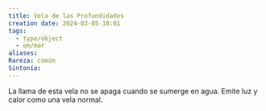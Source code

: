 ```yaml
---
title: Vela de las Profundidades
creation date: 2024-03-05 18:01
tags:
  - type/object
  - om/mar
aliases: 
Rareza: común
Sintonía:
---
```

La llama de esta vela no se apaga cuando se sumerge en agua. Emite luz y calor como una vela normal.
